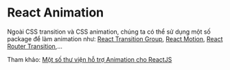 # React Animation

Ngoài CSS transition và CSS animation, chúng ta có thể sử dụng một số package để làm animation như: [React Transition Group](https://reactcommunity.org/react-transition-group/), [React Motion](https://www.npmjs.com/package/react-motion), [React Router Transition](https://www.npmjs.com/package/react-router-transition),...

Tham khảo: [Một số thư viện hỗ trợ Animation cho ReactJS](https://viblo.asia/p/mot-so-thu-vien-ho-tro-animation-cho-reactjs-naQZRM9AKvx#_react-spring-2)
